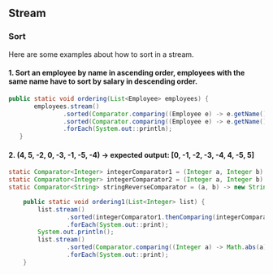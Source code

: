 ## Stream
### Sort
Here are some examples about how to sort in a stream.
#### 1. Sort an employee by name in ascending order, employees with the same name have to sort by salary in descending order.
 ```java
 public static void ordering(List<Employee> employees) {
 		employees.stream()
 				.sorted(Comparator.comparing((Employee e) -> e.getName()).thenComparing((Employee e) -> e.getSalary()).reversed()) //Here the reversed() will reverse both the name and salary order.
                .sorted(Comparator.comparing((Employee e) -> e.getName()).thenComparing(Comparator.comparing((Employee::getSalary)).reversed()))
 				.forEach(System.out::println);
 	}
 ```
#### 2. (4, 5, -2, 0, -3, -1, -5, -4) -> expected output: [0, -1, -2, -3, -4, 4, -5, 5]
```java
static Comparator<Integer> integerComparator1 = (Integer a, Integer b) -> Math.abs(a) - Math.abs(b);
static Comparator<Integer> integerComparator2 = (Integer a, Integer b) -> a - b;
static Comparator<String> stringReverseComparator = (a, b) -> new StringBuilder(a).reverse().toString().compareTo(new StringBuilder(b).reverse().toString());

	public static void ordering1(List<Integer> list) {
		list.stream()
                .sorted(integerComparator1.thenComparing(integerComparator2))
				.forEach(System.out::print);
		System.out.println();
		list.stream()
				.sorted(Comparator.comparing((Integer a) -> Math.abs(a)).thenComparing((Integer a) -> a))
                .forEach(System.out::print);
	}
```
